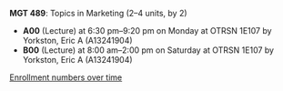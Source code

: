 **MGT 489**: Topics in Marketing (2–4 units, by 2)

- **A00** (Lecture) at 6:30 pm–9:20 pm on Monday at OTRSN 1E107 by Yorkston, Eric A (A13241904)
- **B00** (Lecture) at 8:00 am–2:00 pm on Saturday at OTRSN 1E107 by Yorkston, Eric A (A13241904)

[Enrollment numbers over time](./MGT489.tsv)
